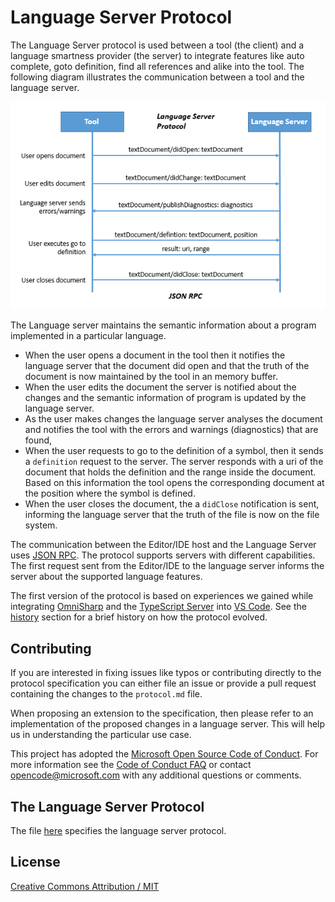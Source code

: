 # Language Server Protocol

The Language Server protocol is used between a tool (the client) and a language smartness provider (the server) to integrate features 
like auto complete, goto definition, find all references and alike into the tool. The following diagram illustrates the communication between a tool and the language server.

![Interaction diagram](images/interaction-diagram.png)

The Language server maintains the semantic information about a program implemented in a particular language. 
* When the user opens a document in the tool then it notifies the language server that the document did open and that the truth of the document is now maintained by the tool in an memory buffer. 
* When the user edits the document the server is notified about the changes and the semantic information of program is updated by the language server.
* As the user makes changes the language server analyses the document and notifies the tool with the errors and warnings (diagnostics) that are found,
* When the user requests to go to the definition of a symbol, then it sends a `definition` request to the server. The server responds with a uri of the document that holds the definition and the range inside the document. Based on this information the tool opens the corresponding document at the position where the symbol is defined.
* When the user closes the document, the a `didClose` notification is sent, informing the language server that the truth of the file is now on the file system.

The communication between the Editor/IDE host and the Language Server uses [JSON RPC](http://www.jsonrpc.org/). The protocol supports servers with different capabilities. The first request sent from the Editor/IDE to the language server informs the server about the supported language features.

The first version of the protocol is based on experiences we gained while
integrating [OmniSharp](http://www.omnisharp.net/) and the [TypeScript Server](https://github.com/Microsoft/TypeScript/tree/master/src/server) into 
[VS Code](https://code.visualstudio.com/). See the [history](https://github.com/Microsoft/language-server-protocol/wiki/Protocol-History) section for a brief history on how the protocol evolved.

## Contributing
If you are interested in fixing issues like typos or contributing directly to the protocol specification you can either file an issue or provide a pull request
containing the changes to the `protocol.md` file. 

When proposing an extension to the specification, then please refer to an implementation of the proposed changes in a language server. This will help us in understanding the particular use case.

This project has adopted the [Microsoft Open Source Code of Conduct](https://opensource.microsoft.com/codeofconduct/). For more information see the [Code of Conduct FAQ](https://opensource.microsoft.com/codeofconduct/faq/) or contact [opencode@microsoft.com](mailto:opencode@microsoft.com) with any additional questions or comments.

## The Language Server Protocol

The file [here](protocol.md) specifies the language server protocol.

## License
[Creative Commons Attribution / MIT](LICENSE.txt)